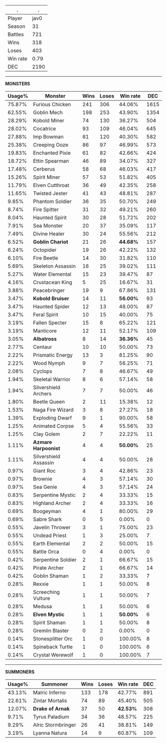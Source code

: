 .|.
|-|-
Player|jav0
Season|31
Battles|721
Wins|318
Loses|403
Win rate|0.79
DEC|2190

---
**MONSTERS**

Usage%|Monster|Wins|Loses|Win rate|DEC|
-|-|-|-|-|-|
75.87%|Furious Chicken|241|306|44.06%|1615|
62.55%|Goblin Mech|198|253|43.90%|1354|
28.29%|Kobold Miner|74|130|36.27%|504|
28.02%|Cocatrice|93|109|46.04%|645|
27.88%|Imp Bowman|81|120|40.30%|582|
25.38%|Creeping Ooze|86|97|46.99%|573|
19.83%|Enchanted Pixie|61|82|42.66%|424|
18.72%|Ettin Spearman|46|89|34.07%|327|
17.48%|Cerberus|58|68|46.03%|417|
15.26%|Spirit Miner|57|53|51.82%|405|
11.79%|Elven Cutthroat|36|49|42.35%|258|
11.65%|Twisted Jester|41|43|48.81%|287|
9.85%|Phantom Soldier|36|35|50.70%|249|
8.74%|Fire Spitter|31|32|49.21%|260|
8.04%|Haunted Spirit|30|28|51.72%|202|
7.91%|Sea Monster|20|37|35.09%|117|
7.49%|Divine Healer|30|24|55.56%|212|
6.52%|**Goblin Chariot**|21|26|**44.68%**|157|
6.24%|Octopider|19|26|42.22%|132|
6.10%|Fire Beetle|14|30|31.82%|110|
5.69%|Skeleton Assassin|16|25|39.02%|111|
5.27%|Water Elemental|15|23|39.47%|87|
4.16%|Crustacean King|5|25|16.67%|31|
3.88%|Peacebringer|19|9|67.86%|131|
3.47%|**Kobold Bruiser**|14|11|**56.00%**|93|
3.47%|Haunted Spider|12|13|48.00%|87|
3.47%|Feral Spirit|10|15|40.00%|75|
3.19%|Fallen Specter|15|8|65.22%|121|
3.19%|Manticore|12|11|52.17%|109|
3.05%|**Albatross**|8|14|**36.36%**|45|
2.77%|Centaur|10|10|50.00%|73|
2.22%|Prismatic Energy|13|3|81.25%|90|
2.22%|Wood Nymph|9|7|56.25%|71|
2.08%|Cyclops|7|8|46.67%|49|
1.94%|Skeletal Warrior|8|6|57.14%|58|
1.94%|Silvershield Archers|7|7|50.00%|46|
1.80%|Beetle Queen|2|11|15.38%|12|
1.53%|Naga Fire Wizard|3|8|27.27%|18|
1.39%|Exploding Dwarf|9|1|90.00%|58|
1.25%|Animated Corpse|5|4|55.56%|33|
1.25%|Clay Golem|2|7|22.22%|11|
1.11%|**Azmare Harpoonist**|4|4|**50.00%**|25|
1.11%|Silvershield Assassin|4|4|50.00%|28|
0.97%|Giant Roc|3|4|42.86%|23|
0.97%|Brownie|4|3|57.14%|30|
0.97%|Sea Genie|4|3|57.14%|24|
0.83%|Serpentine Mystic|2|4|33.33%|15|
0.83%|Highland Archer|2|4|33.33%|16|
0.69%|Boogeyman|4|1|80.00%|29|
0.69%|Sabre Shark|0|5|0.00%|0|
0.55%|Javelin Thrower|3|1|75.00%|23|
0.55%|Undead Priest|1|3|25.00%|7|
0.55%|Earth Elemental|2|2|50.00%|15|
0.55%|Battle Orca|0|4|0.00%|0|
0.42%|Serpentine Soldier|2|1|66.67%|15|
0.42%|Pirate Archer|2|1|66.67%|14|
0.42%|Goblin Shaman|1|2|33.33%|7|
0.28%|Rexxie|1|1|50.00%|8|
0.28%|Screeching Vulture|1|1|50.00%|7|
0.28%|Medusa|1|1|50.00%|6|
0.28%|**Elven Mystic**|1|1|**50.00%**|6|
0.28%|Spirit Shaman|1|1|50.00%|8|
0.28%|Gremlin Blaster|0|2|0.00%|0|
0.14%|Stonesplitter Orc|1|0|100.00%|8|
0.14%|Spineback Turtle|1|0|100.00%|6|
0.14%|Crystal Werewolf|1|0|100.00%|7|

---
**SUMMONERS**

Usage%|Summoner|Wins|Loses|Win rate|DEC|
-|-|-|-|-|-|
43.13%|Malric Inferno|133|178|42.77%|891|
22.61%|Zintar Mortalis|74|89|45.40%|505|
12.07%|**Drake of Arnak**|37|50|**42.53%**|308|
9.71%|Tyrus Paladium|34|36|48.57%|225|
9.29%|Alric Stormbringer|26|41|38.81%|149|
3.19%|Lyanna Natura|14|9|60.87%|109|
